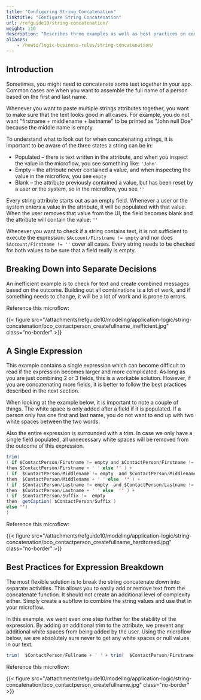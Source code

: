 ```yaml
---
title: "Configuring String Concatenation"
linktitle: "Configure String Concatenation"
url: /refguide10/string-concatenation/
weight: 110
description: "Describes three examples as well as best practices on configuring string concatenation."
aliases:
    - /howto/logic-business-rules/string-concatenation/
---
```


## Introduction

Sometimes, you might need to concatenate some text together in your app. Common cases are when you want to assemble the full name of a person based on the first and last name.

Whenever you want to paste multiple strings attributes together, you want to make sure that the text looks good in all cases. For example, you do not want "firstname + middlename + lastname" to be printed as "John null Doe" because the middle name is empty.

To understand what to look out for when concatenating strings, it is important to be aware of the three states a string can be in:

* Populated – there is text written in the attribute, and when you inspect the value in the microflow, you see something like: `'John'`
* Empty – the attribute never contained a value, and when inspecting the value in the microflow, you see `empty`
* Blank – the attribute previously contained a value, but has been reset by a user or the system, so in the microflow, you see `''`

Every string attribute starts out as an empty field. Whenever a user or the system enters a value in the attribute, it will be populated with that value. When the user removes that value from the UI, the field becomes blank and the attribute will contain the value: `''`

Whenever you want to check if a string contains text, it is not sufficient to execute the expression: `$Account/Firstname != empty` and nor does  `$Account/Firstname != ''` cover all cases. Every string needs to be checked for both values to be sure that a field really is empty.  

## Breaking Down into Separate Decisions

An inefficient example is to check for text and create combined messages based on the outcome. Building out all combinations is a lot of work, and if something needs to change, it will be a lot of work and is prone to errors. 

Reference this microflow:

{{< figure src="/attachments/refguide10/modeling/application-logic/string-concatenation/bco_contactperson_createfullname_inefficient.jpg" class="no-border" >}}

## A Single Expression

This example contains a single expression which can become difficult to read if the expression becomes larger and more complicated. As long as you are just combining 2 or 3 fields, this is a workable solution. However, if you are concatenating more fields, it is better to follow the best practices described in the next section.

When looking at the example below, it is important to note a couple of things. The white space is only added after a field if it is populated. If a person only has one first and last name, you do not want to end up with two white spaces between the two words.  

Also the entire expression is surrounded with a trim. In case we only have a single field populated, all unnecessary white spaces will be removed from the outcome of this expression.

```java
trim(
( if $ContactPerson/Firstname != empty and $ContactPerson/Firstname != ''
then $ContactPerson/Firstname + ' ' else '' ) +
( if  $ContactPerson/Middlename != empty  and $ContactPerson/Middlename != ''
then  $ContactPerson/Middlename + ' ' else  '' ) +
( if  $ContactPerson/Lastname != empty  and $ContactPerson/Lastname != ''
then  $ContactPerson/Lastname + ' ' else  '' ) +
( if  $ContactPerson/Suffix !=  empty  
then  getCaption( $ContactPerson/Suffix )
else '')
)
```

Reference this microflow:

{{< figure src="/attachments/refguide10/modeling/application-logic/string-concatenation/bco_contactperson_createfullname_hardtoread.jpg" class="no-border" >}}

## Best Practices for Expression Breakdown

The most flexible solution is to break the string concatenate down into separate activities. This allows you to easily add or remove text from the concatenate function. It should not create an additional level of complexity either. Simply create a subflow to combine the string values and use that in your microflow.

In this example, we went even one step further for the stability of the expression. By adding an additional trim to the attribute, we prevent any additional white spaces from being added by the user. Using the microflow below, we are absolutely sure never to get any white spaces or null values in our text.

```java
trim(  $ContactPerson/Fullname + ' ' + trim(  $ContactPerson/Firstname ) )
```

Reference this microflow:

{{< figure src="/attachments/refguide10/modeling/application-logic/string-concatenation/bco_contactperson_createfullname.jpg" class="no-border" >}}
